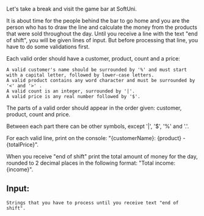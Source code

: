 Let's take a break and visit the game bar at SoftUni. 

It is about time for the people behind the bar to go home and you are the person who has to draw the line and calculate the money from the products that were sold throughout the day. Until you receive a line with the text "end of shift", you will be given lines of input. 
But before processing that line, you have to do some validations first.

Each valid order should have a customer, product, count and a price:

   	A valid customer's name should be surrounded by '%' and must start with a capital letter, followed by lower-case letters.
   	A valid product contains any word character and must be surrounded by '<' and '>' .
   	A valid count is an integer, surrounded by '|'.
   	A valid price is any real number followed by '$'.

The parts of a valid order should appear in the order given: customer, product, count and price.

Between each part there can be other symbols, except '|', '$', '%' and '.'.

For each valid line, print on the console: "{customerName}: {product} - {totalPrice}".

When you receive "end of shift" print the total amount of money for the day, rounded to 2 decimal places in the following format: "Total income: {income}".

## Input: 

	Strings that you have to process until you receive text "end of shift".
